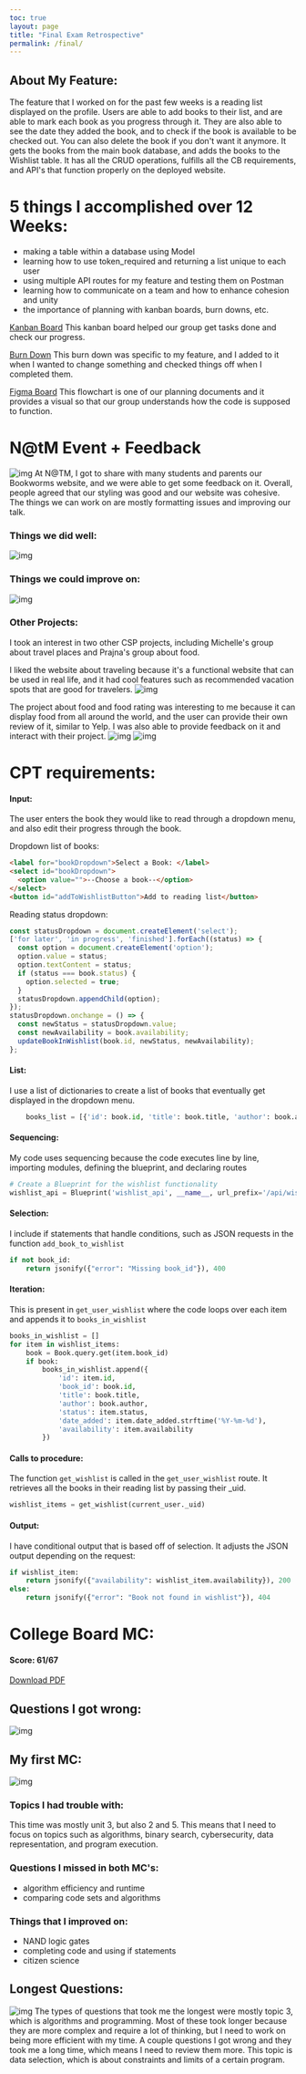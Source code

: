 ```yaml
---
toc: true
layout: page
title: "Final Exam Retrospective"
permalink: /final/
---
```


## About My Feature:
The feature that I worked on for the past few weeks is a reading list displayed on the profile. Users are able to add books to their list, and are able to mark each book as you progress through it. They are also able to see the date they added the book, and to check if the book is available to be checked out. You can also delete the book if you don't want it anymore. It gets the books from the main book database, and adds the books to the Wishlist table. It has all the CRUD operations, fulfills all the CB requirements, and API's that function properly on the deployed website.

# 5 things I accomplished over 12 Weeks:
- making a table within a database using Model
- learning how to use token_required and returning a list unique to each user
- using multiple API routes for my feature and testing them on Postman
- learning how to communicate on a team and how to enhance cohesion and unity
- the importance of planning with kanban boards, burn downs, etc.

[Kanban Board](https://github.com/users/gabrielac07/projects/2)
This kanban board helped our group get tasks done and check our progress.

[Burn Down](https://github.com/gabrielac07/bookworms/issues/2) 
This burn down was specific to my feature, and I added to it when I wanted to change something and checked things off when I completed them.

[Figma Board](https://www.figma.com/board/ffwEjQVQMWAX5a4YbyKMuW/Bookworms-planning?node-id=0-1&p=f)
This flowchart is one of our planning documents and it provides a visual so that our group understands how the code is supposed to function.

# N@tM Event + Feedback
![img](../images/natm_selfie.jpg)
At N@TM, I got to share with many students and parents our Bookworms website, and we were able to get some feedback on it. Overall, people agreed that our styling was good and our website was cohesive. The things we can work on are mostly formatting issues and improving our talk.
### Things we did well:
![img](../images/natm_positives.png)
### Things we could improve on:
![img](../images/natm_improvements.png)

### Other Projects:
I took an interest in two other CSP projects, including Michelle's group about travel places and Prajna's group about food.

I liked the website about traveling because it's a functional website that can be used in real life, and it had cool features such as recommended vacation spots that are good for travelers.
![img](../images/natm_places.jpg)

The project about food and food rating was interesting to me because it can display food from all around the world, and the user can provide their own review of it, similar to Yelp. I was also able to provide feedback on it and interact with their project.
![img](../images/natm_food.jpg)
![img](../images/natm_feedback.jpg)

# CPT requirements:

#### Input:
 The user enters the book they would like to read through a dropdown menu, and also edit their progress through the book.

Dropdown list of books:
```html
<label for="bookDropdown">Select a Book: </label>
<select id="bookDropdown">
  <option value="">--Choose a book--</option>
</select>
<button id="addToWishlistButton">Add to reading list</button>
```

Reading status dropdown:
```javascript
const statusDropdown = document.createElement('select');
['for later', 'in progress', 'finished'].forEach((status) => {
  const option = document.createElement('option');
  option.value = status;
  option.textContent = status;
  if (status === book.status) {
    option.selected = true;
  }
  statusDropdown.appendChild(option);
});
statusDropdown.onchange = () => {
  const newStatus = statusDropdown.value;
  const newAvailability = book.availability;
  updateBookInWishlist(book.id, newStatus, newAvailability);
};
```

#### List: 
I use a list of dictionaries to create a list of books that eventually get displayed in the dropdown menu.

```python
    books_list = [{'id': book.id, 'title': book.title, 'author': book.author} for book in books]
```
 #### Sequencing:
 My code uses sequencing because the code executes line by line, importing modules, defining the blueprint, and declaring routes

 ```python
 # Create a Blueprint for the wishlist functionality
wishlist_api = Blueprint('wishlist_api', __name__, url_prefix='/api/wishlist')
```

#### Selection: 
I include if statements that handle conditions, such as JSON requests in the function `add_book_to_wishlist`

```python
if not book_id:
    return jsonify({"error": "Missing book_id"}), 400
```

#### Iteration: 
This is present in `get_user_wishlist` where the code loops over each item and appends it to `books_in_wishlist`

```python
books_in_wishlist = []
for item in wishlist_items:
    book = Book.query.get(item.book_id)
    if book:
        books_in_wishlist.append({
            'id': item.id,
            'book_id': book.id,
            'title': book.title,
            'author': book.author,
            'status': item.status,
            'date_added': item.date_added.strftime('%Y-%m-%d'),
            'availability': item.availability
        })
```
#### Calls to procedure: 
The function `get_wishlist` is called in the `get_user_wishlist` route. It retrieves all the books in their reading list by passing their _uid.

```python
wishlist_items = get_wishlist(current_user._uid)
```

#### Output:
I have conditional output that is based off of selection. It adjusts the JSON output depending on the request:

```python
if wishlist_item:
    return jsonify({"availability": wishlist_item.availability}), 200
else:
    return jsonify({"error": "Book not found in wishlist"}), 404
```

# College Board MC:
#### Score: 61/67
[Download PDF](../images/mc_topics.pdf)

## Questions I got wrong:
![img](../images/mc_results.png)
## My first MC:
![img](../images/mc_results.png)
### Topics I had trouble with:
This time was mostly unit 3, but also 2 and 5. This means that I need to focus on topics such as algorithms, binary search, cybersecurity, data representation, and program execution. 
### Questions I missed in both MC's:
- algorithm efficiency and runtime
- comparing code sets and algorithms
### Things that I improved on:
- NAND logic gates
- completing code and using if statements
- citizen science
## Longest Questions:
![img](../images/mc_time.png)
The types of questions that took me the longest were mostly topic 3, which is algorithms and programming. Most of these took longer because they are more complex and require a lot of thinking, but I need to work on being more efficient with my time. A couple questions I got wrong and they took me a long time, which means I need to review them more. This topic is data selection, which is about constraints and limits of a certain program. 






